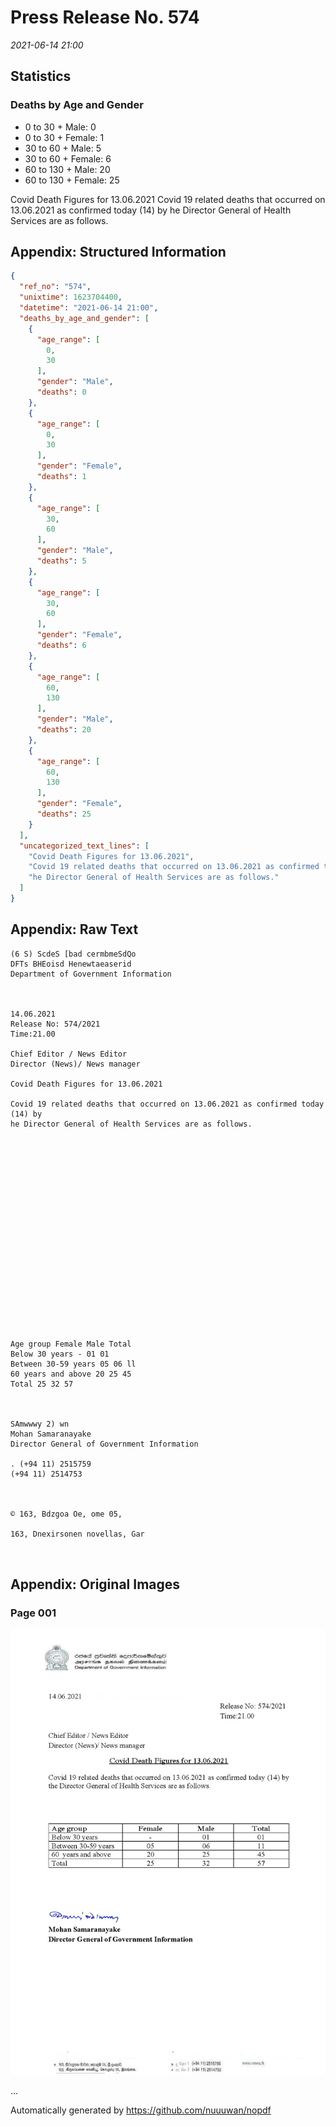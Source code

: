 
# Press Release No. 574
*2021-06-14 21:00*
## Statistics
### Deaths by Age and Gender
* 0 to 30 + Male: 0
* 0 to 30 + Female: 1
* 30 to 60 + Male: 5
* 30 to 60 + Female: 6
* 60 to 130 + Male: 20
* 60 to 130 + Female: 25


Covid Death Figures for 13.06.2021
Covid 19 related deaths that occurred on 13.06.2021 as confirmed today (14) by
he Director General of Health Services are as follows.

## Appendix: Structured Information
```json
{
  "ref_no": "574",
  "unixtime": 1623704400,
  "datetime": "2021-06-14 21:00",
  "deaths_by_age_and_gender": [
    {
      "age_range": [
        0,
        30
      ],
      "gender": "Male",
      "deaths": 0
    },
    {
      "age_range": [
        0,
        30
      ],
      "gender": "Female",
      "deaths": 1
    },
    {
      "age_range": [
        30,
        60
      ],
      "gender": "Male",
      "deaths": 5
    },
    {
      "age_range": [
        30,
        60
      ],
      "gender": "Female",
      "deaths": 6
    },
    {
      "age_range": [
        60,
        130
      ],
      "gender": "Male",
      "deaths": 20
    },
    {
      "age_range": [
        60,
        130
      ],
      "gender": "Female",
      "deaths": 25
    }
  ],
  "uncategorized_text_lines": [
    "Covid Death Figures for 13.06.2021",
    "Covid 19 related deaths that occurred on 13.06.2021 as confirmed today (14) by",
    "he Director General of Health Services are as follows."
  ]
}
```

## Appendix: Raw Text
```text
(6 S) ScdeS [bad cermbmeSdQo
DFTs BHEoisd Henewtaeaserid
Department of Government Information

 

14.06.2021
Release No: 574/2021
Time:21.00

Chief Editor / News Editor
Director (News)/ News manager

Covid Death Figures for 13.06.2021

Covid 19 related deaths that occurred on 13.06.2021 as confirmed today (14) by
he Director General of Health Services are as follows.

 

 

 

 

 

 

 

 

 

 

Age group Female Male Total
Below 30 years - 01 01
Between 30-59 years 05 06 ll
60 years and above 20 25 45
Total 25 32 57

 

SAmwwwy 2) wn
Mohan Samaranayake
Director General of Government Information

. (+94 11) 2515759
(+94 11) 2514753

 

© 163, Bdzgoa Oe, ome 05,

163, Dnexirsonen novellas, Gar

 

```

## Appendix: Original Images

### Page 001

![page_no](https://raw.githubusercontent.com/nuuuwan/nopdf_data/main/nopdf.dgigovlk.ref574.page001.jpeg)
        

...

Automatically generated by https://github.com/nuuuwan/nopdf

    
    